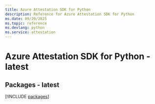 ```yaml
---
title: Azure Attestation SDK for Python
description: Reference for Azure Attestation SDK for Python
ms.date: 09/29/2025
ms.topic: reference
ms.devlang: python
ms.service: attestation
---
```

# Azure Attestation SDK for Python - latest
## Packages - latest
[!INCLUDE [packages](attestation-index.md)]